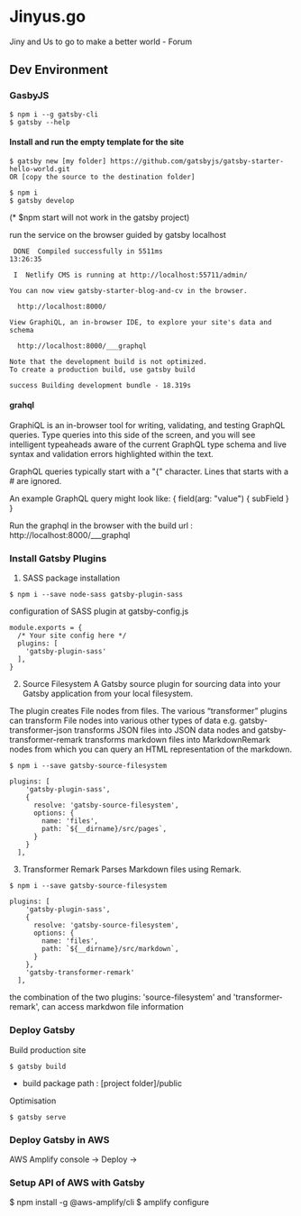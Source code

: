 # Jinyus.go
Jiny and Us to go to make a better world - Forum

## Dev Environment

### GasbyJS
```
$ npm i --g gatsby-cli
$ gatsby --help
```

#### Install and run the empty template for the site
```
$ gatsby new [my folder] https://github.com/gatsbyjs/gatsby-starter-hello-world.git
OR [copy the source to the destination folder]

$ npm i
$ gatsby develop
```
(* $npm start will not work in the gatsby project)

run the service on the browser guided by gatsby localhost
```
 DONE  Compiled successfully in 5511ms                                                                                   13:26:35
⠀
 I  Netlify CMS is running at http://localhost:55711/admin/
⠀
You can now view gatsby-starter-blog-and-cv in the browser.
⠀
  http://localhost:8000/
⠀
View GraphiQL, an in-browser IDE, to explore your site's data and schema
⠀
  http://localhost:8000/___graphql
⠀
Note that the development build is not optimized.
To create a production build, use gatsby build
⠀
success Building development bundle - 18.319s
```

#### grahql
GraphiQL is an in-browser tool for writing, validating, and testing GraphQL queries.
Type queries into this side of the screen, and you will see intelligent
typeaheads aware of the current GraphQL type schema and live syntax and
validation errors highlighted within the text.

GraphQL queries typically start with a "{" character. Lines that starts
with a # are ignored.

An example GraphQL query might look like:
{
  field(arg: "value") {
    subField
  }
}

Run the graphql in the browser with the build url : http://localhost:8000/___graphql


### Install Gatsby Plugins

1) SASS package installation
```
$ npm i --save node-sass gatsby-plugin-sass
```

configuration of SASS plugin at gatsby-config.js
```
module.exports = {
  /* Your site config here */
  plugins: [
    'gatsby-plugin-sass'
  ],
}
```

2) Source Filesystem
A Gatsby source plugin for sourcing data into your Gatsby application from your local filesystem.

The plugin creates File nodes from files. The various “transformer” plugins can transform File nodes into various other types of data e.g. gatsby-transformer-json transforms JSON files into JSON data nodes and gatsby-transformer-remark transforms markdown files into MarkdownRemark nodes from which you can query an HTML representation of the markdown.

```
$ npm i --save gatsby-source-filesystem
```

```
plugins: [
    'gatsby-plugin-sass',
    {
      resolve: 'gatsby-source-filesystem',
      options: {
        name: 'files',
        path: `${__dirname}/src/pages`,
      }
    }
  ],
```

3) Transformer Remark
Parses Markdown files using Remark.

```
$ npm i --save gatsby-source-filesystem
```

```
plugins: [
    'gatsby-plugin-sass',
    {
      resolve: 'gatsby-source-filesystem',
      options: {
        name: 'files',
        path: `${__dirname}/src/markdown`,
      }
    },
    'gatsby-transformer-remark'
  ],
```

the combination of the two plugins: 'source-filesystem' and 'transformer-remark', can access markdwon file information

### Deploy Gatsby

Build production site
```
$ gatsby build
```
 * build package path : [project folder]/public

Optimisation
```
$ gatsby serve
```

### Deploy Gatsby in AWS
AWS Amplify console -> Deploy ->

### Setup API of AWS with Gatsby

$ npm install -g @aws-amplify/cli
$ amplify configure
